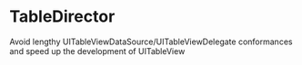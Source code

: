 # TableDirector

Avoid lengthy UITableViewDataSource/UITableViewDelegate conformances and speed up the development of UITableView
